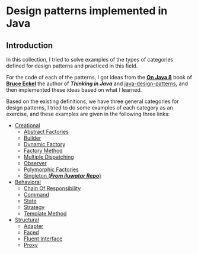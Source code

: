 # Design patterns implemented in Java

## Introduction
In this collection, I tried to solve examples of the types of categories defined for design patterns and practiced in this field.

For the code of each of the patterns, I got ideas from the __[On Java 8](https://leanpub.com/onjava8)__ book of __[Bruce Eckel](https://leanpub.com/u/BruceEckel)__ the author of __*Thinking in Java*__ and [
java-design-patterns](https://github.com/iluwatar/java-design-patterns), and then implemented these ideas based on what I learned.

Based on the existing definitions, we have three general categories for design patterns, I tried to do some examples of each category as an exercise, and these examples are given in the following three links:

* [Creational](https://github.com/RahaShafaei/JavaPatterns/tree/master/src/patterns/Creational)
    * [Abstract Factories](https://github.com/RahaShafaei/JavaPatterns/tree/master/src/patterns/Creational/abstractFactories)
    * [Builder](https://github.com/RahaShafaei/JavaPatterns/tree/master/src/patterns/Creational/builder)
    * [Dynamic Factory](https://github.com/RahaShafaei/JavaPatterns/tree/master/src/patterns/Creational/dynamicFactory)
    * [Factory Method](https://github.com/RahaShafaei/JavaPatterns/tree/master/src/patterns/Creational/factoryMethod)
    * [Multiple Dispatching](https://github.com/RahaShafaei/JavaPatterns/tree/master/src/patterns/Creational/multipleDispatching)
    * [Observer](https://github.com/RahaShafaei/JavaPatterns/tree/master/src/patterns/Creational/observer)
    * [Polymorphic Factories](https://github.com/RahaShafaei/JavaPatterns/tree/master/src/patterns/Creational/polymorphicFactories)
    * [Singleton (__*From iluwatar Repo*__)](https://github.com/iluwatar/java-design-patterns/tree/master/singleton)
* [Behavioral](https://github.com/RahaShafaei/JavaPatterns/tree/master/src/patterns/behavioral)
    * [Chain Of Responsibility](https://github.com/RahaShafaei/JavaPatterns/tree/master/src/patterns/behavioral/chainOfResponsibility)
    * [Command](https://github.com/RahaShafaei/JavaPatterns/tree/master/src/patterns/behavioral/command)
    * [State](https://github.com/RahaShafaei/JavaPatterns/tree/master/src/patterns/behavioral/state)
    * [Strategy](https://github.com/RahaShafaei/JavaPatterns/tree/master/src/patterns/behavioral/strategy)
    * [Template Method](https://github.com/RahaShafaei/JavaPatterns/tree/master/src/patterns/behavioral/templateMethod)
* [Structural](https://github.com/RahaShafaei/JavaPatterns/tree/master/src/patterns/structural)
    * [Adapter](https://github.com/RahaShafaei/JavaPatterns/tree/master/src/patterns/structural/adapter)
    * [Faced](https://github.com/RahaShafaei/JavaPatterns/tree/master/src/patterns/structural/faced)
    * [Fluent Interface](https://github.com/RahaShafaei/JavaPatterns/tree/master/src/patterns/structural/fluentInterface)
    * [Proxy](https://github.com/RahaShafaei/JavaPatterns/tree/master/src/patterns/structural/proxy)

